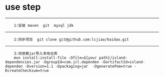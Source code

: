 # use step

------------
		1:安装 maven  git  mysql jdk
		
-----------

		2:同步项目  git clone git@github.com:lcjiao/haidao.git
	        
------------
		3:将依赖jar导入本地仓库
		mvn install:install-file -Dfile=${your path}/island-dependencies.jar -DgroupId=com.jcl.dependen -DartifactId=island-dependen -Dversion=1.1 -Dpackaging=jar  -DgeneratePom=true -DcreateChecksum=true
	 	
